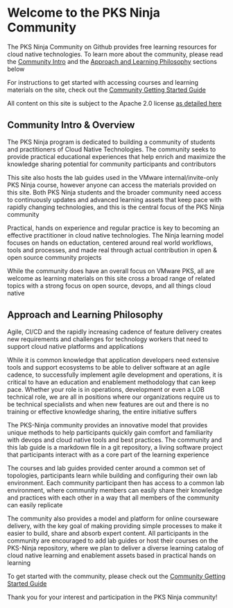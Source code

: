 # Welcome to the PKS Ninja Community

The PKS Ninja Community on Github provides free learning resources for cloud native technologies. To learn more about the community, please read the [Community Intro](https://github.com/CNA-Tech/PKS-Ninja#community-intro--overview) and the [Approach and Learning Philosophy](https://github.com/CNA-Tech/PKS-Ninja#approach-and-learning-philosophy) sections below

For instructions to get started with accessing courses and learning materials on the site, check out the [Community Getting Started Guide](https://github.com/CNA-Tech/PKS-Ninja/tree/master/Courses/GettingStarted-GS3861)

All content on this site is subject to the Apache 2.0 license [as detailed here](./license.md)

## Community Intro & Overview

The PKS Ninja program is dedicated to building a community of students and practitioners of Cloud Native Technologies. The community seeks to provide practical educational experiences that help enrich and maximize the knowledge sharing potential for community participants and contributors

This site also hosts the lab guides used in the VMware internal/invite-only PKS Ninja course, however anyone can access the materials provided on this site. Both PKS Ninja students and the broader community need access to continuously updates and advanced learning assets that keep pace with rapidly changing technologies, and this is the central focus of the PKS Ninja community

Practical, hands on experience and regular practice is key to becoming an effective practitioner in cloud native technologies. The Ninja learning model focuses on hands on eductation, centered around real world workflows, tools and processes, and made real through actual contribution in open & open source community projects

While the community does have an overall focus on VMware PKS, all are welcome as learning materials on this site cross a broad range of related topics with a strong focus on open source, devops, and all things cloud native

## Approach and Learning Philosophy

Agile, CI/CD and the rapidly increasing cadence of feature delivery creates new requirements and challenges for technology workers that need to support cloud native platforms and applications

While it is common knowledge that application developers need extensive tools and support ecosystems to be able to deliver software at an agile cadence, to successfully implement agile development and operations, it is critical to have an education and enablement methodology that can keep pace. Whether your role is in operations, development or even a LOB technical role, we are all in positions where our organizations require us to be technical specialists and when new features are out and there is no training or effective knowledge sharing, the entire initiative suffers

The PKS-Ninja community provides an innovative model that provides unique methods to help participants quickly gain comfort and familiarity with devops and cloud native tools and best practices. The community and this lab guide is a markdown file in a git repository, a living software project that participants interact with as a core part of the learning experience

The courses and lab guides provided center around a common set of topologies, participants learn while building and configuring their own lab environment. Each community participant then has access to a common lab environment, where community members can easily share their knowledge and practices with each other in a way that all members of the community can easily replicate

The community also provides a model and platform for online courseware delivery, with the key goal of making providing simple processes to make it easier to build, share and absorb expert content. All participants in the community are encouraged to add lab guides or host their courses on the PKS-Ninja repository, where we plan to deliver a diverse learning catalog of cloud native learning and enablement assets based in practical hands on learning

To get started with the community, please check out the [Community Getting Started Guide](https://github.com/CNA-Tech/PKS-Ninja/tree/master/Courses/GettingStarted-GS3861)

Thank you for your interest and participation in the PKS Ninja community!
